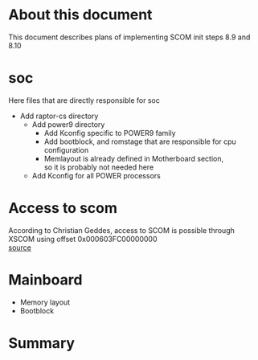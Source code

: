 # About this document
This document describes plans of implementing SCOM init steps 8.9 and 8.10

# soc
Here files that are directly responsible for soc
- Add raptor-cs directory
  - Add power9 directory
    - Add Kconfig specific to POWER9 family
    - Add bootblock, and romstage that are responsible for cpu configuration
    - Memlayout is already defined in Motherboard section,\
      so it is probably not needed here
  - Add Kconfig for all POWER processors

# Access to scom
According to Christian Geddes, access to SCOM is possible through XSCOM
using offset 0x000603FC00000000\
[source](https://lists.ozlabs.org/pipermail/openpower-firmware/2020-December/000602.html)

# Mainboard
- Memory layout
- Bootblock

# Summary

